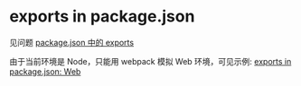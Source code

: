 # exports in package.json

见问题 [package.json 中的 exports](https://q.shanyue.tech/engineering/535.html)

由于当前环境是 Node，只能用 webpack 模拟 Web 环境，可见示例: [exports in package.json: Web](../../webpac/exportmap/)
